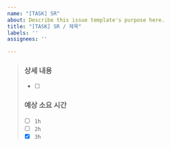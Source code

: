 ```yaml
---
name: "[TASK] SR"
about: Describe this issue template's purpose here.
title: "[TASK] SR / 제목"
labels: ''
assignees: ''

---
```


> ### 상세 내용
> * [ ]  
> 
> ### 예상 소요 시간
> * [ ]  `1h`
> * [ ]  `2h`
> * [x] `3h`
